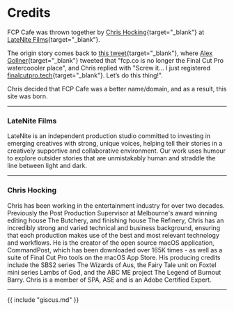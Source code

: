 # Credits

FCP Cafe was thrown together by [Chris Hocking](https://twitter.com/chrisatlatenite){target="_blank"} at [LateNite Films](https://latenitefilms.com/technology/){target="_blank"}.

The origin story comes back to [this tweet](https://twitter.com/chrisatlatenite/status/1661729178826477569){target="_blank"}, where [Alex Gollner](https://twitter.com/Alex4D){target="_blank"} tweeted that "fcp.co is no longer the Final Cut Pro watercoooler place", and Chris replied with "Screw it… I just registered [finalcutpro.tech](https://finalcutpro.tech){target="_blank"}. Let’s do this thing!".

Chris decided that FCP Cafe was a better name/domain, and as a result, this site was born.

---

### LateNite Films

LateNite is an independent production studio committed to investing in emerging creatives with strong, unique voices, helping tell their stories in a creatively supportive and collaborative environment. Our work uses humour to explore outsider stories that are unmistakably human and straddle the line between light and dark.

---

### Chris Hocking

Chris has been working in the entertainment industry for over two decades. Previously the Post Production Supervisor at Melbourne's award winning editing house The Butchery, and finishing house The Refinery, Chris has an incredibly strong and varied technical and business background, ensuring that each production makes use of the best and most relevant technology and workflows. He is the creator of the open source macOS application, CommandPost, which has been downloaded over 165K times - as well as a suite of Final Cut Pro tools on the macOS App Store. His producing credits include the SBS2 series The Wizards of Aus, the Fairy Tale unit on Foxtel mini series Lambs of God, and the ABC ME project The Legend of Burnout Barry. Chris is a member of SPA, ASE and is an Adobe Certified Expert.

---

{{ include "giscus.md" }}